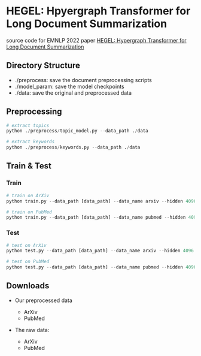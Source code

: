 # HEGEL: Hpyergraph Transformer for Long Document Summarization
source code for EMNLP 2022 paper [HEGEL: Hypergraph Transformer for Long Document Summarization](https://arxiv.org/abs/2210.04126)


## Directory Structure

* ./preprocess: save the document preprocessing scripts
* ./model_param: save the model checkpoints
* ./data: save the original and preprocessed data

## Preprocessing

```python
# extract topics
python ./preprocess/topic_model.py --data_path ./data

# extract keywords
python ./preprocess/keywords.py --data_path ./data
```

## Train & Test

### Train

```python
# train on ArXiv
python train.py --data_path [data_path] --data_name arxiv --hidden 4096  --model_save_path [checkpoint_path]  --epoch 25 --lr 1e-4 --dropout 0.3 --batch_size 32 --use_kw --use_lda --use_sec

# train on PubMed
python train.py --data_path [data_path] --data_name pubmed --hidden 4096 --model_save_path [checkpoint_path]  --epoch 25 --lr 1e-4 --dropout 0.3 --batch_size 32 --use_kw --use_lda --use_sec

```

### Test

```python
# test on ArXiv
python test.py --data_path [data_path] --data_name arxiv --hidden 4096  --batch_size 32  --use_kw --use_lda --use_sec --weight_path [checkpoint_path]

# test on PubMed
python test.py --data_path [data_path] --data_name pubmed --hidden 4096  --batch_size 32  --use_kw --use_lda --use_sec --weight_path [checkpoint_path]
```


## Downloads

* Our preprocessed data

  * ArXiv
  * PubMed
* The raw data:

  * ArXiv
  * PubMed
